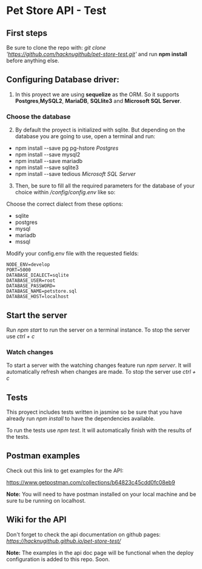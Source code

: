 # Pet Store API - Test

## First steps

Be sure to clone the repo with: _git clone 'https://github.com/hacknugithub/pet-store-test.git'_ and run **npm install** before anything else.

## Configuring Database driver:

1. In this proyect we are using **sequelize** as the ORM. So it supports **Postgres**,**MySQL2**, **MariaDB**, **SQLlite3** and **Microsoft SQL Server**.

### Choose the database

2. By default the proyect is initialized with sqlite. But depending on the database you are going to use, open a terminal and run:

- npm install --save pg pg-hstore _Postgres_
- npm install --save mysql2
- npm install --save mariadb
- npm install --save sqlite3
- npm install --save tedious _Microsoft SQL Server_

3. Then, be sure to fill all the required parameters for the database of your choice within _/config/config.env_ like so:

Choose the correct dialect from these options:

- sqlite
- postgres
- mysql
- mariadb
- mssql

Modify your config.env file with the requested fields:

```
NODE_ENV=develop
PORT=5000
DATABASE_DIALECT=sqlite
DATABASE_USER=root
DATABASE_PASSWORD=
DATABASE_NAME=petstore.sql
DATABASE_HOST=localhost
```

## Start the server

Run _npm start_ to run the server on a terminal instance. To stop the server use _ctrl + c_

### Watch changes

To start a server with the watching changes feature run _npm server_. It will automatically refresh when changes are made. To stop the server use _ctrl + c_

## Tests

This proyect includes tests written in jasmine so be sure that you have already run _npm install_ to have the dependencies available.

To run the tests use _npm test_. It will automatically finish with the results of the tests.

## Postman examples

Check out this link to get examples for the API:

https://www.getpostman.com/collections/b64823c45cdd0fc08eb9

**Note:** You will need to have postman installed on your local machine and be sure tu be running on localhost.

## Wiki for the API

Don't forget to check the api documentation on github pages:
_https://hacknugithub.github.io/pet-store-test/_

**Note:** The examples in the api doc page will be functional when the deploy configuration is added to this repo. Soon.
